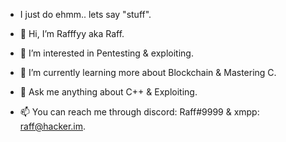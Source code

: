 - I just do ehmm.. lets say "stuff".

- 👋 Hi, I’m Rafffyy aka Raff.
- 👀 I’m interested in Pentesting & exploiting.
- 🌱 I’m currently learning more about Blockchain & Mastering C.
- 💬 Ask me anything about C++ & Exploiting.
- 📫 You can reach me through discord: Raff#9999 & xmpp: raff@hacker.im.
